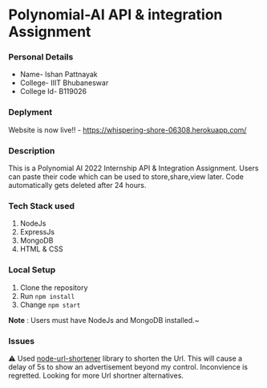 # Polynomial-AI API & integration Assignment

### Personal Details

- Name- Ishan Pattnayak
- College- IIIT Bhubaneswar
- College Id- B119026

### Deplyment
Website is now live!! - https://whispering-shore-06308.herokuapp.com/

### Description
This is a Polynomial AI 2022 Internship API & Integration Assignment. Users can paste their code which can be used to store,share,view later. Code automatically gets deleted after 24 hours.

### Tech Stack used
1. NodeJs
2. ExpressJs
3. MongoDB
4. HTML & CSS

### Local Setup
1. Clone the repository
2. Run ```npm install ```
3. Change ```npm start```

**Note** : Users must have NodeJs and MongoDB installed.~

### Issues
⚠ Used [node-url-shortener](https://www.npmjs.com/package/node-url-shortener) library to shorten the Url. This will cause a delay of 5s to show an advertisement beyond my control. Inconvience is regretted. Looking for more Url shortner alternatives.